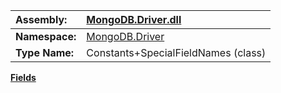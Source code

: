 | **Assembly:** | [MongoDB.Driver.dll](MongoDB_Driver.md) |
|:--------------|:----------------------------------------|
| **Namespace:** | [MongoDB.Driver](N_MongoDB_Driver.md)   |
| **Type Name:** | Constants+SpecialFieldNames (class)     |

**[Fields](#Fields.md)**
